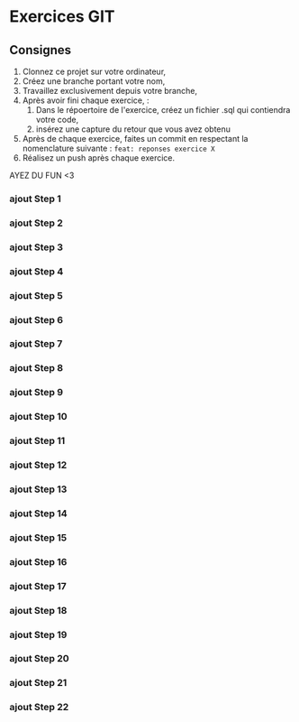 # Exercices GIT

## Consignes

1. Clonnez ce projet sur votre ordinateur,
2. Créez une branche portant votre nom,
3. Travaillez exclusivement depuis votre branche,
4. Après avoir fini chaque exercice, :
   1. Dans le répoertoire de l'exercice, créez un fichier .sql qui contiendra votre code,
   2. insérez une capture du retour que vous avez obtenu
5. Après de chaque exercice, faites un commit en respectant la nomenclature suivante : `feat: reponses exercice X`
6. Réalisez un push après chaque exercice.

AYEZ DU FUN <3

### ajout Step 1

### ajout Step 2

### ajout Step 3

### ajout Step 4

### ajout Step 5

### ajout Step 6

### ajout Step 7

### ajout Step 8

### ajout Step 9

### ajout Step 10

### ajout Step 11

### ajout Step 12

### ajout Step 13

### ajout Step 14

### ajout Step 15

### ajout Step 16

### ajout Step 17

### ajout Step 18

### ajout Step 19

### ajout Step 20

### ajout Step 21

### ajout Step 22